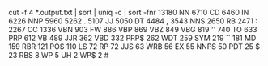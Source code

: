 cut -f 4 *.output.txt | sort | uniq -c | sort -fnr
13180 NN
6710 CD
6460 IN
6226 NNP
5960
5262 .
5107 JJ
5050 DT
4484 ,
3543 NNS
2650 RB
2471 :
2267 CC
1336 VBN
 903 FW
 886 VBP
 869 VBZ
 849 VBG
 819 ''
 740 TO
 633 PRP
 612 VB
 489 JJR
 362 VBD
 332 PRP$
 262 WDT
 259 SYM
 219 ``
 181 MD
 159 RBR
 121 POS
 110 LS
  72 RP
  72 JJS
  63 WRB
  56 EX
  55 NNPS
  50 PDT
  25 $
  23 RBS
   8 WP
   5 UH
   2 WP$
   2 #

